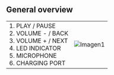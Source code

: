 ## General overview

|  |  | 
|:-------|:-------|
|1. PLAY / PAUSE <br> 2.	VOLUME - / BACK <br> 3.	VOLUME + / NEXT <br> 4.	LED INDICATOR <br> 5. MICROPHONE	<br> 6.	CHARGING PORT	|![Imagen1](http://static.energysistem.com/images/manuals/42927/5a65d2a530f73.jpg)| 

